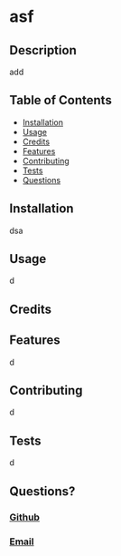 # asf
 

  ## Description
  add

  ## Table of Contents
  * [Installation](#installation)
  * [Usage](#usage)
  * [Credits](#credits)
  * [Features](#features)
  * [Contributing](#contributing)
  * [Tests](#tests)
  * [Questions](#questions)
   
  ## Installation
  dsa
  ## Usage
  d
  ## Credits
  
  ## Features
  d
  ## Contributing
  d
  ## Tests
  d
  ## Questions?
  ### [Github](https://github.com/d)
  ### [Email](d)
